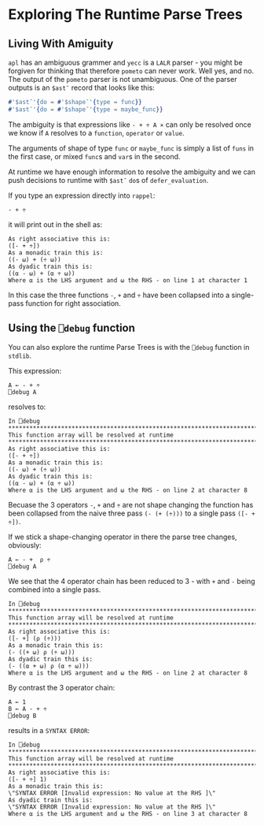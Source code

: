 # Exploring The Runtime Parse Trees

## Living With Amiguity

`apl` has an ambiguous grammer and `yecc` is a `LALR` parser - you might be forgiven for thinking that therefore `pometo` can never work. Well yes, and no. The output of the `pometo` parser is not unambiguous. One of the parser outputs is an `$ast¯` record that looks like this:

```erlang
#'$ast¯'{do = #'$shape¯'{type = func}}
#'$ast¯'{do = #'$shape¯'{type = maybe_func}}
```

The ambiguity is that expressions like `- + ÷ A ×` can only be resolved once we know if `A` resolves to a `function`, `operator` or `value`.

The arguments of shape of type `func` or `maybe_func` is simply a list of `funs` in the first case, or mixed `func`s and `var`s in the second.

At runtime we have enough information to resolve the ambiguity and we can push decisions to runtime with `$ast¯` `do`s of `defer_evaluation`.

If you type an expression directly into `rappel`:

```pometo
- + ÷
```

it will print out in the shell as:

```pometo_results
As right associative this is:
([- + ÷])
As a monadic train this is:
((- ⍵) + (÷ ⍵))
As dyadic train this is:
((⍺ - ⍵) + (⍺ ÷ ⍵))
Where ⍺ is the LHS argument and ⍵ the RHS - on line 1 at character 1

```

In this case the three functions `-`, `+` and `÷` have been collapsed into a single-pass function for right association.


## Using the `⎕debug` function


You can also explore the runtime Parse Trees is with the `⎕debug` function in `stdlib`.

This expression:

```pometo
A ← - + ÷
⎕debug A
```

resolves to:

```pometo_results
In ⎕debug
*******************************************************************************
This function array will be resolved at runtime
*******************************************************************************
As right associative this is:
([- + ÷])
As a monadic train this is:
((- ⍵) + (÷ ⍵))
As dyadic train this is:
((⍺ - ⍵) + (⍺ ÷ ⍵))
Where ⍺ is the LHS argument and ⍵ the RHS - on line 2 at character 8

```

Becuase the 3 operators `-`, `+` and `÷` are not shape changing the function has been collapsed from the naive three pass `(- (+ (÷)))` to a single pass `([- + ÷])`.

If we stick a shape-changing operator in there the parse tree changes, obviously:

```pometo
A ← - +  ⍴ ÷
⎕debug A
```

We see that the 4 operator chain has been reduced to 3 - with `+` and `-` being combined into a single pass.

```pometo_results
In ⎕debug
*******************************************************************************
This function array will be resolved at runtime
*******************************************************************************
As right associative this is:
([- +] (⍴ (÷)))
As a monadic train this is:
(- ((+ ⍵) ⍴ (÷ ⍵)))
As dyadic train this is:
(- ((⍺ + ⍵) ⍴ (⍺ ÷ ⍵)))
Where ⍺ is the LHS argument and ⍵ the RHS - on line 2 at character 8

```

By contrast the 3 operator chain:
```pometo
A ← 1
B ← A - + ÷
⎕debug B
```

results in a `SYNTAX ERROR`:

```pometo_results
In ⎕debug
*******************************************************************************
This function array will be resolved at runtime
*******************************************************************************
As right associative this is:
([- + ÷] 1)
As a monadic train this is:
\"SYNTAX ERROR [Invalid expression: No value at the RHS ]\"
As dyadic train this is:
\"SYNTAX ERROR [Invalid expression: No value at the RHS ]\"
Where ⍺ is the LHS argument and ⍵ the RHS - on line 3 at character 8

```

